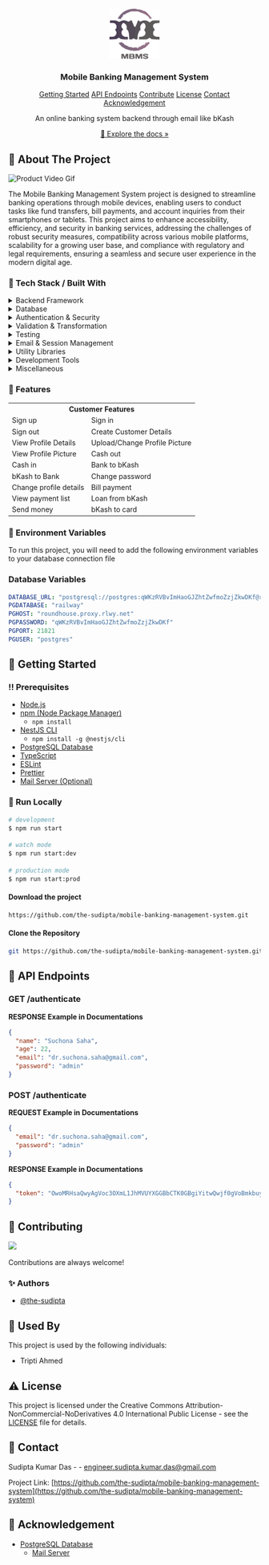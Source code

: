 <br/>
<div align="center">
<a href="#">
<img src="https://raw.githubusercontent.com/the-sudipta/mobile-banking-management-system/main/DOCUMENTATIONS/images/Mobile%20Banking%20Management%20System.png" alt="Logo" width="100" height="100">
</a>
<h3 align="center">Mobile Banking Management System</h3>





<p align="center">
  <a href="#toolbox-getting-started">Getting Started</a> 
  <a href="#pushpin-api-endpoints">API Endpoints</a>
  <a href="#wave-contributing">Contribute</a>
  <a href="#warning-license">License</a>
  <a href="#handshake-contact">Contact</a>
  <a href="#gem-acknowledgement">Acknowledgement</a>
</p>


<p align="center">
An online banking system backend through email like bKash
<br/>
<p align="center">
  <a href="https://github.com/the-sudipta/mobile-banking-management-system/raw/main/DOCUMENTATIONS/Project_Manual_mobile-banking-management-system.pdf" download>📱 Explore the docs »</a>
</p>

<div align="left">

## :star2: About The Project

   ![Product Video Gif](https://github.com/the-sudipta/Tuition-Management-System/blob/main/DOCUMENTATIONS/images/Tuition%20management%20System%20trial.gif?raw=true?raw=true)
   
   The Mobile Banking Management System project is designed to streamline banking operations through mobile
   devices, enabling users to conduct tasks like fund transfers, bill payments, and account inquiries from
   their smartphones or tablets. This project aims to enhance accessibility, efficiency, and security in
   banking services, addressing the challenges of robust security measures, compatibility across various
   mobile platforms, scalability for a growing user base, and compliance with regulatory and legal
   requirements, ensuring a seamless and secure user experience in the modern digital age.
   
   
   ### :hammer: Tech Stack / Built With
   
   <div align="left">
      <details> 
        <summary>Backend Framework</summary> 
        <ul>
          <li><a href="https://nestjs.com/">NestJS</a></li>
        </ul> 
      </details>
      <details> 
        <summary>Database</summary> 
        <ul>
          <li><a href="https://typeorm.io/">TypeORM</a></li>
          <li><a href="https://node-postgres.com/">pg (PostgreSQL)</a></li>
        </ul> 
      </details>
      <details> 
        <summary>Authentication & Security</summary> 
        <ul>
          <li><a href="https://www.npmjs.com/package/bcrypt">bcrypt</a></li>
          <li><a href="https://docs.nestjs.com/security/authentication">JWT (JSON Web Token) - @nestjs/jwt</a></li>
        </ul> 
      </details>
      <details> 
        <summary>Validation & Transformation</summary> 
        <ul>
          <li><a href="https://github.com/typestack/class-validator">class-validator</a></li>
          <li><a href="https://github.com/typestack/class-transformer">class-transformer</a></li>
        </ul> 
      </details>
      <details> 
        <summary>Testing</summary> 
        <ul>
          <li><a href="https://jestjs.io/">Jest</a></li>
          <li><a href="https://github.com/visionmedia/supertest">Supertest</a></li>
          <li><a href="https://kulshekhar.github.io/ts-jest/">ts-jest</a></li>
          <li><a href="https://docs.nestjs.com/fundamentals/testing">NestJS Testing - @nestjs/testing</a></li>
        </ul> 
      </details>
      <details> 
        <summary>Email & Session Management</summary> 
        <ul>
          <li><a href="https://nodemailer.com/about/">Nodemailer</a></li>
          <li><a href="https://www.npmjs.com/package/express-session">express-session</a></li>
          <li><a href="https://nestjs-modules.github.io/mailer/docs/">NestJS Mailer Module - @nestjs-modules/mailer</a></li>
        </ul> 
      </details>
      <details> 
        <summary>Utility Libraries</summary> 
        <ul>
          <li><a href="https://www.npmjs.com/package/cors">CORS</a></li>
          <li><a href="https://www.npmjs.com/package/reflect-metadata">reflect-metadata</a></li>
        </ul> 
      </details>
      <details> 
        <summary>Development Tools</summary> 
        <ul>
          <li><a href="https://prettier.io/">Prettier</a></li>
          <li><a href="https://eslint.org/">ESLint</a></li>
          <li><a href="https://www.typescriptlang.org/">TypeScript</a></li>
          <li><a href="https://www.npmjs.com/package/ts-node">ts-node</a></li>
          <li><a href="https://github.com/TypeStrong/ts-loader">ts-loader</a></li>
          <li><a href="https://www.npmjs.com/package/tsconfig-paths">tsconfig-paths</a></li>
        </ul> 
      </details>
      <details> 
        <summary>Miscellaneous</summary> 
        <ul>
          <li><a href="https://rxjs.dev/">RxJS</a></li>
          <li><a href="https://www.npmjs.com/package/source-map-support">source-map-support</a></li>
        </ul> 
      </details>
   </div>
   
   ### :dart: Features
</div>
   <div align="center">
     <table>
       <tr>
         <th colspan="2">Customer Features</th>
       </tr>
       <tr>
         <td>Sign up</td>
         <td>Sign in</td>
       </tr>
       <tr>
         <td>Sign out</td>
         <td>Create Customer Details</td>
       </tr>
       <tr>
         <td>View Profile Details</td>
         <td>Upload/Change Profile Picture</td>
       </tr>
       <tr>
         <td>View Profile Picture</td>
         <td>Cash out</td>
       </tr>
       <tr>
         <td>Cash in</td>
         <td>Bank to bKash</td>
       </tr>
       <tr>
         <td>bKash to Bank</td>
         <td>Change password</td>
       </tr>
       <tr>
         <td>Change profile details</td>
         <td>Bill payment</td>
       </tr>
       <tr>
         <td>View payment list</td>
         <td>Loan from bKash</td>
       </tr>
       <tr>
         <td>Send money</td>
         <td>bKash to card</td>
       </tr>
     </table>
   </div>


<div align="left">
   
   ### :key: Environment Variables
   To run this project, you will need to add the following environment variables to your database connection file
   
   ### Database Variables
    
   ```yaml
   DATABASE_URL: "postgresql://postgres:qWKzRVBvImHaoGJZhtZwfmoZzjZkwDKf@roundhouse.proxy.rlwy.net:21821/railway"
   PGDATABASE: "railway"
   PGHOST: "roundhouse.proxy.rlwy.net"
   PGPASSWORD: "qWKzRVBvImHaoGJZhtZwfmoZzjZkwDKf"
   PGPORT: 21821
   PGUSER: "postgres"
   
   ```
   
   ## :toolbox: Getting Started
   
   ### :bangbang: Prerequisites
   
   <div align="left">
      <ul>
        <li><a href="https://nodejs.org/en/download/">Node.js</a></li>
        <li><a href="https://nodejs.org/en/download/">npm (Node Package Manager)</a>
          <ul>
            <li><code>npm install</code></li>
          </ul>
        </li>
        <li><a href="https://docs.nestjs.com/cli/overview">NestJS CLI</a>
          <ul>
            <li><code>npm install -g @nestjs/cli</code></li>
          </ul>
        </li>
        <li><a href="https://www.postgresql.org/download/">PostgreSQL Database</a></li>
        <li><a href="https://www.typescriptlang.org/download">TypeScript</a></li>
        <li><a href="https://eslint.org/docs/user-guide/getting-started">ESLint</a></li>
        <li><a href="https://prettier.io/docs/en/install.html">Prettier</a></li>
        <li><a href="https://nodemailer.com/about/">Mail Server (Optional)</a></li>
      </ul>
   </div>
   
   ### :running: Run Locally
   ```bash
   # development
   $ npm run start
   
   # watch mode
   $ npm run start:dev
   
   # production mode
   $ npm run start:prod
   ```
   
   #### Download the project
   
   ```bash
   https://github.com/the-sudipta/mobile-banking-management-system.git
   ```
   
   #### Clone the Repository
   ```bash
   git https://github.com/the-sudipta/mobile-banking-management-system.git
   ```
   
   ## :pushpin: API Endpoints
   <h3 id="get-auth-detail">GET /authenticate</h3>
   
   **RESPONSE Example in Documentations**
   ```json
   {
     "name": "Suchona Saha",
     "age": 22,
     "email": "dr.suchona.saha@gmail.com",
     "password": "admin"
   }
   ```
   
   <h3 id="post-auth-detail">POST /authenticate</h3>
   
   **REQUEST Example in Documentations**
   ```json
   {
     "email": "dr.suchona.saha@gmail.com",
     "password": "admin"
   }
   ```
   
   **RESPONSE Example in Documentations**
   ```json
   {
     "token": "OwoMRHsaQwyAgVoc3OXmL1JhMVUYXGGBbCTK0GBgiYitwQwjf0gVoBmkbuyy0pSi"
   }
   ```
   
   
   ## :wave: Contributing
   
   <a href="https://github.com/the-sudipta/mobile-banking-management-system/graphs/contributors"> <img src="https://contrib.rocks/image?repo=Louis3797/awesome-readme-template" /> </a>
   
   Contributions are always welcome!
   
   ### :sparkles: Authors
   - [@the-sudipta](https://www.github.com/the-sudipta)
   
   ## :busts_in_silhouette: Used By
   
   This project is used by the following individuals:
   
   - Tripti Ahmed
   
   
   ## :warning: License
   
   This project is licensed under the Creative Commons Attribution-NonCommercial-NoDerivatives 4.0 International Public License - see the [LICENSE](LICENSE) file for details.
   
   ## :handshake: Contact
   
   Sudipta Kumar Das - - engineer.sudipta.kumar.das@gmail.com
   
   Project Link: [https://github.com/the-sudipta/mobile-banking-management-system](https://github.com/the-sudipta/mobile-banking-management-system)
   
   ## :gem: Acknowledgement
   - [PostgreSQL Database](https://www.postgresql.org/download/)
     - [Mail Server](https://nodemailer.com/about/)
</div>